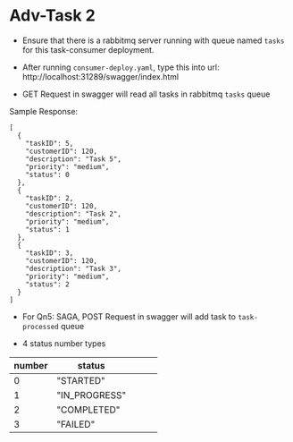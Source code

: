 # Adv-Task 2


- Ensure that there is a rabbitmq server running with queue named `tasks` for this task-consumer deployment. 
- After running `consumer-deploy.yaml`,  type this into url: http://localhost:31289/swagger/index.html

- GET Request in swagger will read all tasks in rabbitmq `tasks` queue

Sample Response:
```
[
  {
    "taskID": 5,
    "customerID": 120,
    "description": "Task 5",
    "priority": "medium",
    "status": 0
  },
  {
    "taskID": 2,
    "customerID": 120,
    "description": "Task 2",
    "priority": "medium",
    "status": 1
  },
  {
    "taskID": 3,
    "customerID": 120,
    "description": "Task 3",
    "priority": "medium",
    "status": 2
  }
]

```

- For Qn5: SAGA, POST Request in swagger will add task to `task-processed` queue

- 4 status number types

| number | status     |   |   |   |
|---|---------------|---|---|---|
| 0 | "STARTED"     |   |   |   |
| 1 | "IN_PROGRESS" |   |   |   |
| 2 | "COMPLETED"   |   |   |   |
| 3 | "FAILED"      |   |   |   |

